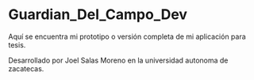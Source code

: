 # Guardian_Del_Campo_Dev
Aquí se encuentra mi prototipo o versión completa de mi aplicación para tesis.

Desarrollado por Joel Salas Moreno en la universidad autonoma de zacatecas.
